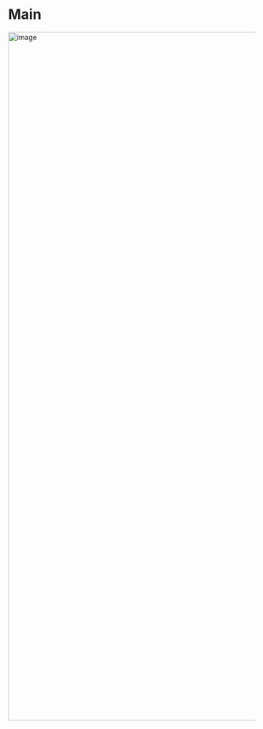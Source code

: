 <h1>Main</h1>

<img width="1401" alt="image" src="https://user-images.githubusercontent.com/106523012/187068946-26c173dd-a977-4ea6-94c5-4244b4300c27.png">

